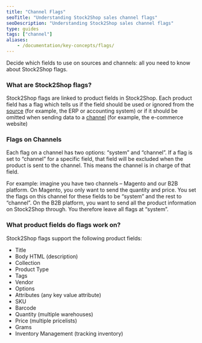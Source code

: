 ```yaml
---
title: "Channel Flags"
seoTitle: "Understanding Stock2Shop sales channel flags"
seoDescription: "Understanding Stock2Shop sales channel flags"
type: guides
tags: ["channel"]
aliases:
    - /documentation/key-concepts/flags/
---
```


Decide which fields to use on sources and channels: all you need to know about Stock2Shop flags.

### What are Stock2Shop flags?
Stock2Shop flags are linked to product fields in Stock2Shop.
Each product field has a flag which tells us if the field should be used or ignored from the 
[source](/help/how-to/sources/index "...") (for example, the ERP or accounting system) or if it should be omitted when 
sending data to a [channel](/help/how-to/channels/index "...") (for example, the e-commerce 
website)

### Flags on Channels
Each flag on a channel has two options: “system” and “channel”. If a flag is set to “channel” for a specific field, that
field will be excluded when the product is sent to the channel. This means the channel is in charge of that field.

For example: imagine you have two channels – Magento and our B2B platform. On Magento, you only want to send the 
quantity and price. You set the flags on this channel for these fields to be “system” and the rest to “channel”. On the 
B2B platform, you want to send all the product information on Stock2Shop through. You therefore leave all flags at 
“system”.

### What product fields do flags work on?
Stock2Shop flags support the following product fields:

- Title
- Body HTML (description)
- Collection
- Product Type
- Tags
- Vendor
- Options
- Attributes (any key value attribute)
- SKU
- Barcode
- Quantity (multiple warehouses)
- Price (multiple pricelists)
- Grams
- Inventory Management (tracking inventory)